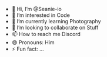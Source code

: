- 👋 Hi, I’m @Seanie-io
- 👀 I’m interested in Code
- 🌱 I’m currently learning Photography
- 💞️ I’m looking to collaborate on Stuff
- 📫 How to reach me Discord
- 😄 Pronouns: Him
- ⚡ Fun fact: ...

<!---
Seanie-io/Seanie-io is a ✨ special ✨ repository because its `README.md` (this file) appears on your GitHub profile.
You can click the Preview link to take a look at your changes.
--->
